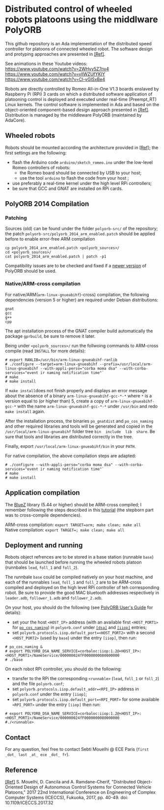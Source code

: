 # Distributed control of wheeled robots platoons using the middlware PolyORB

This github repository is an Ada implementation of the distributed speed controller for platoons of connected wheeled robot. The software design and protyping approaches are presented in [\[Ref\]](https://hal.archives-ouvertes.fr/hal-01592739).

See animations in these Youtube videos:<br/>
https://www.youtube.com/watch?v=2WHyy5Z7nv4<br/>
https://www.youtube.com/watch?v=vIlWZUfYKIY<br/>
https://www.youtube.com/watch?v=Cl-vGISxBe4

Robots are directly controlled by Romeo All-in-One V1.3 boards enslaved by Raspberry Pi (RPi) 3 cards on which a distributed software application of platooning control is deployed and executed under real-time (Preempt_RT) Linux kernels. The control software  is implemented in Ada and based on the object-oriented component-based design approach presented in [\[Ref\]](https://hal.archives-ouvertes.fr/hal-01592739). Distribution is managed by the middleware PolyORB (maintained by AdaCore).

## Wheeled robots

Robots should be mounted according the architecture provided in [\[Ref\]](https://hal.archives-ouvertes.fr/hal-01592739); the first settings are the following:
* flash the Arduino code `arduino/sketch_romeo.ino` under the low-level Romeo controllers of robots:
  - the Romeo board should be connected by USB to your host;
  - use the tool `arduino` to flash the code from your host ; 
* use preferably a real-time kernel under the high level RPi controllers;
* be sure that GCC and GNAT are installed on RPi cards.

## PolyORB 2014 Compilation 
### Patching

Sources (old) can be found under the folder `polyorb-src/` of the repository; the patch `polyorb-src/polyorb_2014_arm_enabled.patch` should be applied before to enable error-free ARM compilation 

```
cp polyorb_2014_arm_enabled.patch <polyorb_sources>/
cd <polyorb_sources>/
cat polyorb_2014_arm_enabled.patch | patch -p1
```

Compatibility issues are to be checked and fixed if a [newer version](https://github.com/AdaCore/PolyORB) of PolyORB should be used. 

### Native/ARM-cross compilation

For native/ARM(`arm-linux-gnueabihf`)-cross) compilation, the following dependencies (version 5 or higher) are required under Debian distributions:
```
gnat
gcc
g++
cpp
```

The apt installation process of the GNAT compiler build automatically the package `gprbuild`, be sure to remove it later.

Being under `<polyorb_sources>/` run the follwoing commands to ARM-cross compile (read `INSTALL` for more details):
```
# export RANLIB=/usr/bin/arm-linux-gnueabihf-ranlib
# ./configure --target=arm-linux-gnueabihf --prefix=/usr/local/arm-linux-gnueabihf --with-appli-perso="corba moma dsa" --with-corba-services="event ir naming notification time"`
# make
# make install
```

If `make install`does not finish properly and displays an error message about the absence of a binary `arm-linux-gnueabihf-gcc-*-*` where `*` is a version equal to (or higher than) 5, create a copy of `arm-linux-gnueabihf-gcc-*` with the name `arm-linux-gnueabihf-gcc-*-*` under `/usr/bin` and redo `make install` again.

After the installation process, the binaries `po_gnatdist` and `po_cos_naming` and other required libraries and tools will be generated and copied in the `/usr/local/arm-linux-gnueabihf` folder tree `bin  include  lib  share`. Be sure that tools and libraries are distributed correctly in the tree.

Finally, export `/usr/local/arm-linux-gnueabihf/bin` in your `PATH`.

For native compilation, the above compilation steps are adapted:

```
# ./configure --with-appli-perso="corba moma dsa" --with-corba-services="event ir naming notification time"`
# make
# make install
```

## Application compilation 

The [BlueZ](http://www.bluez.org/download/) library (5.44 or higher) should be ARM-cross compiled; I remember following the steps described in this [tutorial](https://wiki.beyondlogic.org/index.php?title=Cross_Compiling_BlueZ_Bluetooth_tools_for_ARM) (the stepborn part was to cross-compile dependencies).   

ARM-cross compilation: `export TARGET=arm; make clean; make all`<br/>
Native compilation: `export TARGET=; make clean; make all`

## Deployment and running
Robots object refrences are to be stored in a base station (runnable `base`) that should be launched before running the wheeled robots platoon (runnbales `lead`, `foll_1` and `foll_2`). 

The runnbale `base` could be compiled natively on your host machine, and each of the runnables `lead`, `foll_1` and `foll_2` are to be ARM-cross compiled and deployed on the high level RPi controller of teh corresponding robot. Be sure to provide the good MAC bluetooth addresses respectively in `leader.adb`, `follower_1.adb` and `follower_2.adb`. 

On your host, you should do the following (see [PolyORB User's Guide](http://docs.adacore.com/live/wave/polyorb/html/polyorb_ug/ug_contents.html#) for details):
* set your the host `<HOST_IP>` address (with an available first `<HOST_PORT1>` for [`po_cos_naming`](http://docs.adacore.com/live/wave/polyorb/html/polyorb_ug/CORBA.html#po-cos-naming)) in `polyorb.conf` under [`[dsa]`](http://docs.adacore.com/live/wave/polyorb/html/polyorb_ug/Ada_Distributed_Systems_Annex_(DSA).html) and [`[iiop]`](http://docs.adacore.com/live/wave/polyorb/html/polyorb_ug/GIOP.html#iiop) entries;
* set `polyorb.protocols.iiop.default_port=<HOST_PORT2>` with a second `<HOST_PORT2>` (used by `base`) under the entry `[iiop]`, then run:
``` 
# po_cos_naming &
# export POLYORB_DSA_NAME_SERVICE=corbaloc:iiop:1.2@<HOST_IP>:<HOST_PORT1>/NameService/000000024fF0000000080000000
# ./base
```

On each robot RPi controller, you should do the following: 
* transfer to the RPi the corresponding `<runnable>` (`lead`, `foll_1` or `foll_2`) and the file `polyorb.conf`;
* set `polyorb.protocols.iiop.default_addr=<RPI_IP>` address in `polyorb.conf` under the entry `[iiop]`;
* set `polyorb.protocols.iiop.default_port=<RPI_PORT>` for some available `<RPI_PORT>` under the entry `[iiop]` then run:
```
# export POLYORB_DSA_NAME_SERVICE=corbaloc:iiop:1.2@<HOST_IP>:<HOST_PORT1>/NameService/000000024fF0000000080000000
#./<runnable>
```

## Contact
For any question, feel free to contact Sebti Mouelhi @ ECE Paris (`first _dot_ last _at_ ece _dot_ fr`).

## Reference
[\[Ref\]](https://hal.archives-ouvertes.fr/hal-01592739) S. Mouelhi, D. Cancila and A. Ramdane-Cherif, "Distributed Object-Oriented Design of Autonomous Control Systems for Connected Vehicle Platoons," 2017 22nd International Conference on Engineering of Complex Computer Systems (ICECCS), Fukuoka, 2017, pp. 40-49. doi: 10.1109/ICECCS.2017.32
